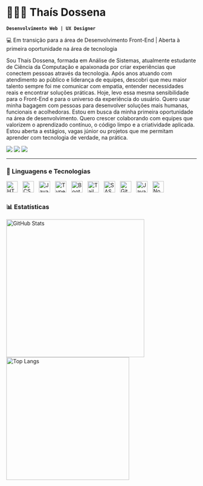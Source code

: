 # 👩🏻‍💻 Thaís Dossena

**`Desenvolvimento Web | UX Designer`**

💻 Em transição para a área de Desenvolvimento Front-End | Aberta à primeira oportunidade na área de tecnologia

Sou Thaís Dossena, formada em Análise de Sistemas, atualmente estudante de Ciência da Computação e apaixonada por criar experiências que conectem pessoas através da tecnologia. Após anos atuando com atendimento ao público e liderança de equipes, descobri que meu maior talento sempre foi me comunicar com empatia, entender necessidades reais e encontrar soluções práticas. Hoje, levo essa mesma sensibilidade para o Front-End e para o universo da experiência do usuário. Quero usar minha bagagem com pessoas para desenvolver soluções mais humanas, funcionais e acolhedoras.
Estou em busca da minha primeira oportunidade na área de desenvolvimento. Quero crescer colaborando com equipes que valorizem o aprendizado contínuo, o código limpo e a criatividade aplicada. Estou aberta a estágios, vagas júnior ou projetos que me permitam aprender com tecnologia de verdade, na prática.

<div align="left">   
  <a  href="https://www.linkedin.com/in/tha%C3%ADs-dossena-9b462a1b2" target="_blank"><img src="https://img.shields.io/badge/-LinkedIn-%230077B5?style=for-the-badge&logo=linkedin&logoColor=white" target="_blank"></a> 
  <a href="https://www.instagram.com/thaisdossena/" target="_blank"><img src="https://img.shields.io/badge/-Instagram-%23E4405F?style=for-the-badge&logo=instagram&logoColor=white" target="_blank"></a>
  <a href = "mailto:acad.thaisdossena@gmail.com"><img src="https://img.shields.io/badge/-Gmail-%23333?style=for-the-badge&logo=gmail&logoColor=white" target="_blank"></a>    
</div>

---

### 🤖 Linguagens e Tecnologias

<img 
    align="left" 
    alt="HTML"
    title="HTML" 
    width="30px" 
    style="padding-right: 10px;" 
    src="https://cdn.jsdelivr.net/gh/devicons/devicon@latest/icons/html5/html5-original.svg" 
/>
<img 
    align="left" 
    alt="CSS" 
    title="CSS"
    width="30px" 
    style="padding-right: 10px;" 
    src="https://cdn.jsdelivr.net/gh/devicons/devicon@latest/icons/css3/css3-original.svg" 
/>
<img 
    align="left" 
    alt="JavaScript" 
    title="JavaScript"
    width="30px" 
    style="padding-right: 10px;" 
    src="https://cdn.jsdelivr.net/gh/devicons/devicon@latest/icons/javascript/javascript-original.svg" 
/>
<img 
    align="left" 
    alt="TypeScript"
    title="TypeScript" 
    width="30px" 
    style="padding-right: 10px;" 
    src="https://cdn.jsdelivr.net/gh/devicons/devicon@latest/icons/typescript/typescript-original.svg" 
/>
<img 
    align="left" 
    alt="Bootstrap"
    title="Bootstrap" 
    width="30px" 
    style="padding-right: 10px;" 
    src="https://cdn.jsdelivr.net/gh/devicons/devicon@latest/icons/bootstrap/bootstrap-original.svg" 
/>
<img 
    align="left" 
    alt="Tailwind" 
    title="Tailwind"
    width="30px" 
    style="padding-right: 10px;" 
    src="https://cdn.jsdelivr.net/gh/devicons/devicon@latest/icons/tailwindcss/tailwindcss-original.svg" 
/>
<img 
    align="left" 
    alt="SASS" 
    title="SASS"
    width="30px" 
    style="padding-right: 10px;" 
    src="https://cdn.jsdelivr.net/gh/devicons/devicon@latest/icons/sass/sass-original.svg" 
/>
<img 
    align="left" 
    alt="Git" 
    title="Git"
    width="30px" 
    style="padding-right: 10px;" 
    src="https://cdn.jsdelivr.net/gh/devicons/devicon@latest/icons/git/git-original.svg" 
/>
<img 
    align="left" 
    alt="Java" 
    title="Java"
    width="30px" 
    style="padding-right: 10px;" 
    src="https://cdn.jsdelivr.net/gh/devicons/devicon/icons/java/java-original.svg"
/>
<img 
    align="left" 
    alt="Node" 
    title="Node"
    width="30px" 
    style="padding-right: 10px;" 
    src="https://cdn.jsdelivr.net/gh/devicons/devicon@latest/icons/nodejs/nodejs-plain.svg"
/>

<br/>
<br/>

### 📊 Estatísticas

<p>
  <img 
    alt="GitHub Stats" 
    width="365" 
    src="https://github-readme-stats.vercel.app/api?username=thaisdossena&show_icons=true&theme=tokyonight&include_all_commits=true&locale=pt-br" 
  />
  <img 
    alt="Top Langs" 
    width="325" 
    src="https://github-readme-stats.vercel.app/api/top-langs/?username=thaisdossena&theme=tokyonight&layout=compact&custom_title=Tecnologias&langs_count=9" 
  />
</p>


##

